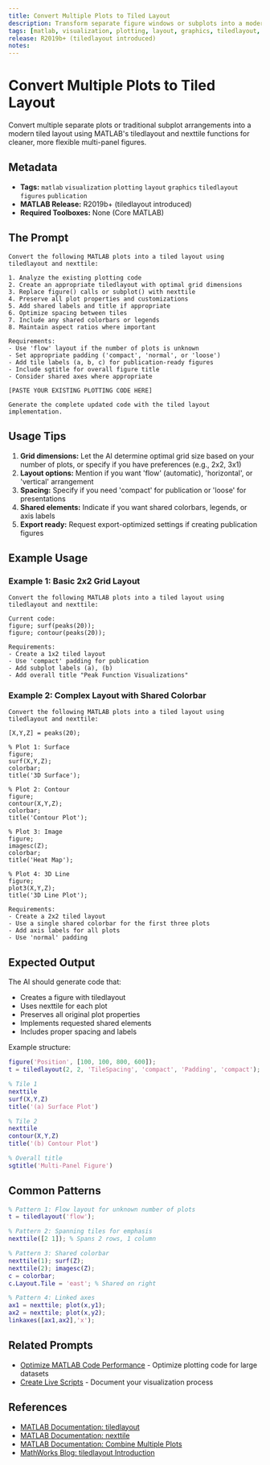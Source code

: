 ```yaml
---
title: Convert Multiple Plots to Tiled Layout
description: Transform separate figure windows or subplots into a modern tiled layout using tiledlayout and nexttile
tags: [matlab, visualization, plotting, layout, graphics, tiledlayout, figures, publication]
release: R2019b+ (tiledlayout introduced)
notes:
---
```


# Convert Multiple Plots to Tiled Layout

Convert multiple separate plots or traditional subplot arrangements into a modern tiled layout using MATLAB's tiledlayout and nexttile functions for cleaner, more flexible multi-panel figures.

## Metadata

- **Tags:** `matlab` `visualization` `plotting` `layout` `graphics` `tiledlayout` `figures` `publication`
- **MATLAB Release:** R2019b+ (tiledlayout introduced)
- **Required Toolboxes:** None (Core MATLAB)

## The Prompt

```text
Convert the following MATLAB plots into a tiled layout using tiledlayout and nexttile:

1. Analyze the existing plotting code
2. Create an appropriate tiledlayout with optimal grid dimensions
3. Replace figure() calls or subplot() with nexttile
4. Preserve all plot properties and customizations
5. Add shared labels and title if appropriate
6. Optimize spacing between tiles
7. Include any shared colorbars or legends
8. Maintain aspect ratios where important

Requirements:
- Use 'flow' layout if the number of plots is unknown
- Set appropriate padding ('compact', 'normal', or 'loose')
- Add tile labels (a, b, c) for publication-ready figures
- Include sgtitle for overall figure title
- Consider shared axes where appropriate

[PASTE YOUR EXISTING PLOTTING CODE HERE]

Generate the complete updated code with the tiled layout implementation.
```

## Usage Tips

1. **Grid dimensions:** Let the AI determine optimal grid size based on your number of plots, or specify if you have preferences (e.g., 2x2, 3x1)
2. **Layout options:** Mention if you want 'flow' (automatic), 'horizontal', or 'vertical' arrangement
3. **Spacing:** Specify if you need 'compact' for publication or 'loose' for presentations
4. **Shared elements:** Indicate if you want shared colorbars, legends, or axis labels
5. **Export ready:** Request export-optimized settings if creating publication figures

## Example Usage

### Example 1: Basic 2x2 Grid Layout

```text
Convert the following MATLAB plots into a tiled layout using tiledlayout and nexttile:

Current code:
figure; surf(peaks(20));
figure; contour(peaks(20));

Requirements:
- Create a 1x2 tiled layout
- Use 'compact' padding for publication
- Add subplot labels (a), (b)
- Add overall title "Peak Function Visualizations"
```

### Example 2: Complex Layout with Shared Colorbar

```text
Convert the following MATLAB plots into a tiled layout using tiledlayout and nexttile:

[X,Y,Z] = peaks(20);

% Plot 1: Surface
figure;
surf(X,Y,Z);
colorbar;
title('3D Surface');

% Plot 2: Contour
figure;
contour(X,Y,Z);
colorbar;
title('Contour Plot');

% Plot 3: Image
figure;
imagesc(Z);
colorbar;
title('Heat Map');

% Plot 4: 3D Line
figure;
plot3(X,Y,Z);
title('3D Line Plot');

Requirements:
- Create a 2x2 tiled layout
- Use a single shared colorbar for the first three plots
- Add axis labels for all plots
- Use 'normal' padding
```

## Expected Output

The AI should generate code that:

- Creates a figure with tiledlayout
- Uses nexttile for each plot
- Preserves all original plot properties
- Implements requested shared elements
- Includes proper spacing and labels

Example structure:
```matlab
figure('Position', [100, 100, 800, 600]);
t = tiledlayout(2, 2, 'TileSpacing', 'compact', 'Padding', 'compact');

% Tile 1
nexttile
surf(X,Y,Z)
title('(a) Surface Plot')

% Tile 2
nexttile
contour(X,Y,Z)
title('(b) Contour Plot')

% Overall title
sgtitle('Multi-Panel Figure')
```

## Common Patterns

```matlab
% Pattern 1: Flow layout for unknown number of plots
t = tiledlayout('flow');

% Pattern 2: Spanning tiles for emphasis
nexttile([2 1]); % Spans 2 rows, 1 column

% Pattern 3: Shared colorbar
nexttile(1); surf(Z);
nexttile(2); imagesc(Z);
c = colorbar;
c.Layout.Tile = 'east'; % Shared on right

% Pattern 4: Linked axes
ax1 = nexttile; plot(x,y1);
ax2 = nexttile; plot(x,y2);
linkaxes([ax1,ax2],'x');
```

## Related Prompts

- [Optimize MATLAB Code Performance](../programming/optimize-code-performance.md) - Optimize plotting code for large datasets
- [Create Live Scripts](../live-scripts-documentation/generate-plain-text-live-script.md) - Document your visualization process

## References

- [MATLAB Documentation: tiledlayout](https://www.mathworks.com/help/matlab/ref/tiledlayout.html)
- [MATLAB Documentation: nexttile](https://www.mathworks.com/help/matlab/ref/nexttile.html)
- [MATLAB Documentation: Combine Multiple Plots](https://www.mathworks.com/help/matlab/creating_plots/combine-multiple-plots.html)
- [MathWorks Blog: tiledlayout Introduction](https://blogs.mathworks.com/graphics-and-apps/2019/10/16/intro-tiledlayout/)